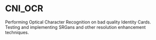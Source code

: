 # CNI_OCR
Performing Optical Character Recognition on bad quality Identity Cards. Testing and implementing SRGans and other resolution enhancement techniques.
